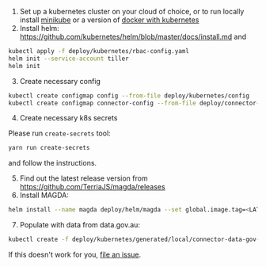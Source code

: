 1.  Set up a kubernetes cluster on your cloud of choice, or to run locally install [minikube](./installing-minikube.md) or a version of [docker with kubernetes](./installing-docker-k8s.md)
2.  Install helm: https://github.com/kubernetes/helm/blob/master/docs/install.md and

```bash
kubectl apply -f deploy/kubernetes/rbac-config.yaml
helm init --service-account tiller
helm init
```

3.  Create necessary config

```bash
kubectl create configmap config --from-file deploy/kubernetes/config
kubectl create configmap connector-config --from-file deploy/connector-config
```

4.  Create necessary k8s secrets

Please run `create-secrets` tool:

```bash
yarn run create-secrets
```

and follow the instructions.

5.  Find out the latest release version from https://github.com/TerriaJS/magda/releases
6.  Install MAGDA:

```bash
helm install --name magda deploy/helm/magda --set global.image.tag=<LATEST-RELEASE-GOES-HERE> --set global.noDbAuth=true
```

7.  Populate with data from data.gov.au:

```bash
kubectl create -f deploy/kubernetes/generated/local/connector-data-gov-au.json
```

If this doesn't work for you, [file an issue](https://github.com/TerriaJS/magda/issues).
